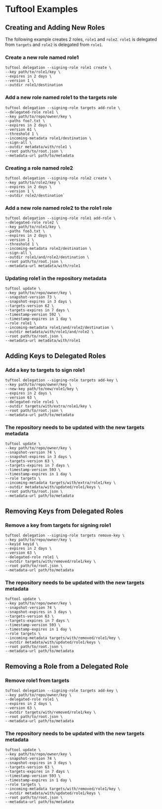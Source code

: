 # Tuftool Examples

## Creating and Adding New Roles

The following example creates 2 roles, `role1` and `role2`. `role1` is delegated from `targets` and `role2` is delegated from `role1`.

### Create a new role named role1

```
tuftool delegation --signing-role role1 create \
--key path/to/role1/key \
--expires in 2 days \
--version 1 \
--outdir role1/destination
```

### Add a new role named role1 to the targets role

```
tuftool delegation --signing-role targets add-role \
--delegated-role role1 \
--key path/to/repo/owner/key \
--paths foo?.txt \
--expires in 2 days \
--version 61 \
--threshold 1 \
--incoming-metadata role1/destination \
--sign-all \
--outdir metadata/with/role1 \
--root path/to/root.json \
--metadata-url path/to/metadata
```

### Creating a role named role2

```
tuftool delegation --signing-role role2 create \
--key path/to/role2/key \
--expires in 2 days \
--version 1 \
--outdir role2/destination`
```

### Add a new role named role2 to the role1 role

```
tuftool delegation --signing-role role1 add-role \
--delegated-role role2 \
--key path/to/role1/key \
--paths foo3.txt \
--expires in 2 days \
--version 1 \
--threshold 1 \
--incoming-metadata role2/destination \
--sign-all \
--outdir role1/and/role2/destination \
--root path/to/root.json \
--metadata-url metadata/with/role1
```

### Updating role1 in the repository metadata

```
tuftool update \
--key path/to/repo/owner/key \
--snapshot-version 73 \
--snapshot-expires in 3 days \
--targets-version 62 \
--targets-expires in 7 days \
--timestamp-version 592 \
--timestamp-expires in 1 day \
--role role1 \
--incoming-metadata role1/and/role2/destination \
--outdir metadata/with/role1/and/role2 \
--root path/to/root.json \
--metadata-url metadata/with/role1
```

## Adding Keys to Delegated Roles

### Add a key to targets to sign role1

```
tuftool delegation --signing-role targets add-key \
--key path/to/repo/owner/key \
--new-key path/to/new/role1/key \
--expires in 2 days \
--version 63 \
--delegated-role role1 \
--outdir targets/with/extra/role1/key \
--root path/to/root.json \
--metadata-url path/to/metadata
```

### The repository needs to be updated with the new targets metadata

```
tuftool update \
--key path/to/repo/owner/key \
--snapshot-version 74 \
--snapshot-expires in 3 days \
--targets-version 63 \
--targets-expires in 7 days \
--timestamp-version 593 \
--timestamp-expires in 1 day \
--role targets \
--incoming-metadata targets/with/extra/role1/key \
--outdir metadata/with/updated/role1/keys \
--root path/to/root.json \
--metadata-url path/to/metadata
```

## Removing Keys from Delegated Roles

### Remove a key from targets for signing role1

```
tuftool delegation --signing-role targets remove-key \
--key path/to/repo/owner/key \
--keyid keyid \
--expires in 2 days \
--version 63 \
--delegated-role role1 \
--outdir targets/with/removed/role1/key \
--root path/to/root.json \
--metadata-url path/to/metadata
```

### The repository needs to be updated with the new targets metadata

```
tuftool update \
--key path/to/repo/owner/key \
--snapshot-version 74 \
--snapshot-expires in 3 days \
--targets-version 63 \
--targets-expires in 7 days \
--timestamp-version 593 \
--timestamp-expires in 1 day \
--role targets \
--incoming-metadata targets/with/removed/role1/key \
--outdir metadata/with/updated/role1/keys \
--root path/to/root.json \
--metadata-url path/to/metadata
```

## Removing a Role from a Delegated Role

### Remove role1 from targets

```
tuftool delegation --signing-role targets add-key \
--key path/to/repo/owner/key \
--delegated-role role1 \
--expires in 2 days \
--version 63 \
--outdir targets/with/removed/role1/key \
--root path/to/root.json \
--metadata-url path/to/metadata
```

### The repository needs to be updated with the new targets metadata

```
tuftool update \
--key path/to/repo/owner/key \
--snapshot-version 74 \
--snapshot-expires in 3 days \
--targets-version 63 \
--targets-expires in 7 days \
--timestamp-version 593 \
--timestamp-expires in 1 day \
--role targets \
--incoming-metadata targets/with/removed/role1/key \
--outdir metadata/with/updated/role1/keys \
--root path/to/root.json \
--metadata-url path/to/metadata
```